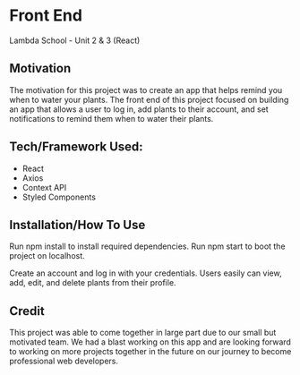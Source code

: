 # Front End

Lambda School - Unit 2 & 3 (React)

## Motivation

The motivation for this project was to create an app that helps remind you when to water your plants. The front end of this project focused on building an app that allows a user to log in, add plants to their account, and set notifications to remind them when to water their plants.

## Tech/Framework Used:

- React
- Axios
- Context API
- Styled Components

## Installation/How To Use

Run npm install to install required dependencies. Run npm start to boot the project on localhost.

Create an account and log in with your credentials. Users easily can view, add, edit, and delete plants from their profile.

## Credit

This project was able to come together in large part due to our small but motivated team. We had a blast working on this app and are looking forward to working on more projects together in the future on our journey to become professional web developers.
